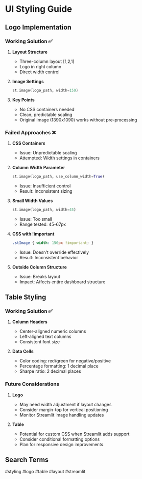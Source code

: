 # UI Styling Guide

## Logo Implementation

### Working Solution ✅
1. **Layout Structure**
   - Three-column layout [1,2,1]
   - Logo in right column
   - Direct width control

2. **Image Settings**
   ```python
   st.image(logo_path, width=150)
   ```

3. **Key Points**
   - No CSS containers needed
   - Clean, predictable scaling
   - Original image (1390x1090) works without pre-processing

### Failed Approaches ❌
1. **CSS Containers**
   - Issue: Unpredictable scaling
   - Attempted: Width settings in containers

2. **Column Width Parameter**
   ```python
   st.image(logo_path, use_column_width=True)
   ```
   - Issue: Insufficient control
   - Result: Inconsistent sizing

3. **Small Width Values**
   ```python
   st.image(logo_path, width=45)
   ```
   - Issue: Too small
   - Range tested: 45-67px

4. **CSS with !important**
   ```css
   .stImage { width: 150px !important; }
   ```
   - Issue: Doesn't override effectively
   - Result: Inconsistent behavior

5. **Outside Column Structure**
   - Issue: Breaks layout
   - Impact: Affects entire dashboard structure

## Table Styling

### Working Solution ✅
1. **Column Headers**
   - Center-aligned numeric columns
   - Left-aligned text columns
   - Consistent font size

2. **Data Cells**
   - Color coding: red/green for negative/positive
   - Percentage formatting: 1 decimal place
   - Sharpe ratio: 2 decimal places

### Future Considerations
1. **Logo**
   - May need width adjustment if layout changes
   - Consider margin-top for vertical positioning
   - Monitor Streamlit image handling updates

2. **Table**
   - Potential for custom CSS when Streamlit adds support
   - Consider conditional formatting options
   - Plan for responsive design improvements

## Search Terms
#styling #logo #table #layout #streamlit
